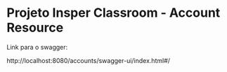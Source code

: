 # Projeto Insper Classroom - Account Resource

Link para o swagger:

http://localhost:8080/accounts/swagger-ui/index.html#/
